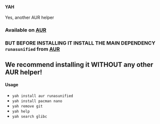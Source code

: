 #### YAH
Yes, another AUR helper
### Available on [AUR](https://aur.archlinux.org/packages/yah/)
### BUT BEFORE INSTALLING IT INSTALL THE MAIN DEPENDENCY ```runasunified``` from [AUR](https://aur.archlinux.org/packages/runasunified/)
## We recommend installing it WITHOUT any other AUR helper!

#### Usage
  * ```yah install aur runasunified```
  * ```yah install pacman nano```
  * ```yah remove git```
  * ```yah help```
  * ```yah search glibc```
